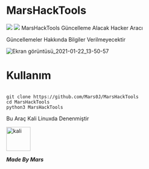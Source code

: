 # MarsHackTools 
![](https://img.shields.io/github/repo-size/Mars0J/MarsHackTools?color=b22222) ![](https://img.shields.io/discord/776519725462585395)
MarsHackTools Güncelleme Alacak Hacker Aracı

<i class="fab fa-twitter"></i>
Güncellemeler Hakkında Bilgiler Verilmeyecektir

![Ekran görüntüsü_2021-01-22_13-50-57](https://user-images.githubusercontent.com/70023143/105482032-e32c4800-5cb8-11eb-88d2-e065efd91a26.png)
# Kullanım 

```

git clone https://github.com/Mars0J/MarsHackTools
cd MarsHackTools
python3 MarsHackTools

```

Bu Araç Kali Linuxda Denenmiştir

<a href="https://emoji.gg/emoji/3225_kali"><img src="https://emoji.gg/assets/emoji/3225_kali.png" width="64px" height="64px" alt="kali"></a>



***Made By Mars***

